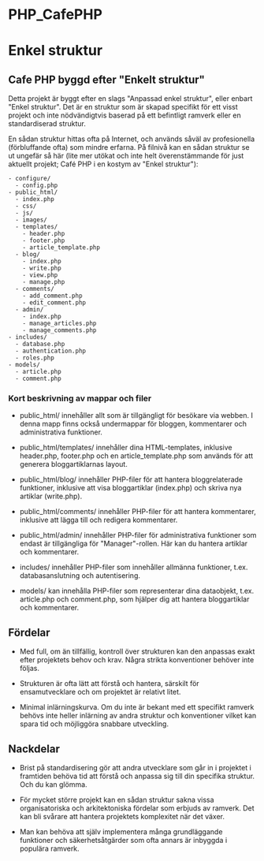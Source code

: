 # PHP_CafePHP

# Enkel struktur

## Cafe PHP byggd efter "Enkelt struktur"

Detta projekt är byggt efter en slags "Anpassad enkel struktur", eller enbart "Enkel struktur". Det är en struktur som är skapad specifikt för ett visst projekt och inte nödvändigtvis baserad på ett befintligt ramverk eller en standardiserad struktur.

En sådan struktur hittas ofta på Internet, och används såväl av profesionella (förbluffande ofta) som mindre erfarna. På filnivå kan en sådan struktur se ut ungefär så här (lite mer utökat och inte helt överenstämmande  för just aktuellt projekt; Café PHP i en kostym av "Enkel struktur"):

```
- configure/
  - config.php
- public_html/
  - index.php
  - css/
  - js/
  - images/
  - templates/
    - header.php
    - footer.php
    - article_template.php
  - blog/
    - index.php
    - write.php
    - view.php
    - manage.php
  - comments/
    - add_comment.php
    - edit_comment.php
  - admin/
    - index.php
    - manage_articles.php
    - manage_comments.php
- includes/
  - database.php
  - authentication.php
  - roles.php
- models/
  - article.php
  - comment.php

```

### Kort beskrivning av mappar och filer
- public_html/ innehåller allt som är tillgängligt för besökare via webben. I denna mapp finns också undermappar för bloggen, kommentarer och administrativa funktioner.

- public_html/templates/ innehåller dina HTML-templates, inklusive header.php, footer.php och en article_template.php som används för att generera bloggartiklarnas layout.

- public_html/blog/ innehåller PHP-filer för att hantera bloggrelaterade funktioner, inklusive att visa bloggartiklar (index.php) och skriva nya artiklar (write.php).

- public_html/comments/ innehåller PHP-filer för att hantera kommentarer, inklusive att lägga till och redigera kommentarer.

- public_html/admin/ innehåller PHP-filer för administrativa funktioner som endast är tillgängliga för "Manager"-rollen. Här kan du hantera artiklar och kommentarer.

- includes/ innehåller PHP-filer som innehåller allmänna funktioner, t.ex. databasanslutning och autentisering.

- models/ kan innehålla PHP-filer som representerar dina dataobjekt, t.ex. article.php och comment.php, som hjälper dig att hantera bloggartiklar och kommentarer.


## Fördelar

- Med full, om än tillfällig, kontroll över strukturen kan den anpassas exakt efter projektets behov och krav. Några strikta konventioner behöver inte följas.

- Strukturen är ofta lätt att förstå och hantera, särskilt för ensamutvecklare och om projektet är relativt litet.

- Minimal inlärningskurva. Om du inte är bekant med ett specifikt ramverk behövs inte heller inlärning av andra struktur och konventioner vilket kan spara tid och möjliggöra snabbare utveckling.

## Nackdelar

- Brist på standardisering gör att andra utvecklare som går in i projektet i framtiden behöva tid att förstå och anpassa sig till din specifika struktur. Och du kan glömma.

- För mycket större projekt kan en sådan struktur sakna vissa organisatoriska och arkitektoniska fördelar som erbjuds av ramverk. Det kan bli svårare att hantera projektets komplexitet när det växer.

- Man kan behöva att själv implementera många grundläggande funktioner och säkerhetsåtgärder som ofta annars är inbyggda i populära ramverk.
